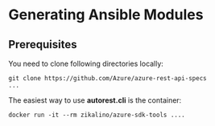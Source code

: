 # Generating Ansible Modules

## Prerequisites

You need to clone following directories locally:

    git clone https://github.com/Azure/azure-rest-api-specs
    ...

The easiest way to use **autorest.cli** is the container:

    docker run -it --rm zikalino/azure-sdk-tools ....

